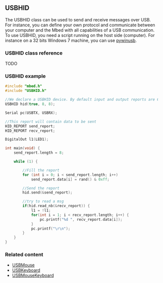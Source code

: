 ## USBHID

The USBHID class can be used to send and receive messages over USB. For instance, you can define your own protocol and communicate between your computer and the Mbed with all capabilities of a USB communication. To use USBHID, you need a script running on the host side (computer). For instance on a 32 bits Windows 7 machine, you can use [pywinusb](https://github.com/rene-aguirre/pywinusb).

### USBHID class reference

TODO

### USBHID example

```C++
#include "mbed.h"
#include "USBHID.h"

//We declare a USBHID device. By default input and output reports are 64 bytes long.
USBHID hid(true, 8, 8);

Serial pc(USBTX, USBRX);

//This report will contain data to be sent
HID_REPORT send_report;
HID_REPORT recv_report;

DigitalOut l1(LED1);

int main(void) {
    send_report.length = 8;

    while (1) {

        //Fill the report
        for (int i = 0; i < send_report.length; i++)
            send_report.data[i] = rand() & 0xff;

        //Send the report
        hid.send(&send_report);

        //try to read a msg
        if(hid.read_nb(&recv_report)) {
            l1 = !l1;
            for(int i = 1; i < recv_report.length; i++) {
                pc.printf("%d ", recv_report.data[i]);
            }
            pc.printf("\r\n");
        }
    }
}
```

### Related content

- [USBMouse](USBMouse.md)
- [USBKeyboard](USBKeyboard.md)
- [USBMouseKeyboard](USBMouseKeyboard.md)
